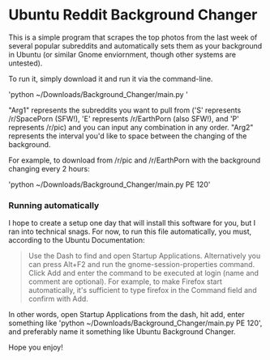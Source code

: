 # Ubuntu Reddit Background Changer

This is a simple program that scrapes the top photos from the last week of several popular subreddits and automatically sets them as your background in Ubuntu (or similar Gnome enviornment, though other systems are untested).

To run it, simply download it and run it via the command-line.

'python ~/Downloads/Background_Changer/main.py <Arg1> <Arg2>'

 "Arg1" represents the subreddits you want to pull from ('S' represents /r/SpacePorn (SFW!), 'E' represents /r/EarthPorn (also SFW!), and 'P' represents /r/pic) and you can input any combination in any order. "Arg2" represents the interval you'd like to space between the changing of the background.

 For example, to download from /r/pic and /r/EarthPorn with the background changing every 2 hours:

 'python ~/Downloads/Background_Changer/main.py PE 120'


### Running automatically

 I hope to create a setup one day that will install this software for you, but I ran into technical snags. For now, to run this file automatically, you must, according to the Ubuntu Documentation:

 > Use the Dash to find and open Startup Applications. Alternatively you can press Alt+F2 and run the gnome-session-properties command.
> Click Add and enter the command to be executed at login (name and comment are optional). For example, to make Firefox start automatically, it's sufficient to type firefox in the Command field and confirm with Add.

In other words, open Startup Applications from the dash, hit add, enter something like 'python ~/Downloads/Background_Changer/main.py PE 120', and preferably name it something like Ubuntu Background Changer.


Hope you enjoy!
